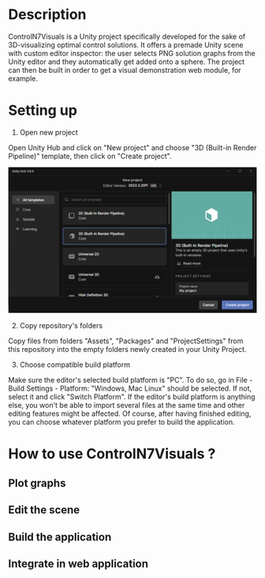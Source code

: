 # Description

ControlN7Visuals is a Unity project specifically developed for the sake of 3D-visualizing optimal
control solutions. It offers a premade Unity scene with custom editor inspector: the user selects PNG solution graphs from the Unity editor and they automatically get added onto a sphere. The project can then be built in order to get a visual demonstration web module, for example.


# Setting up

1. Open new project

Open Unity Hub and click on "New project" and choose "3D (Built-in Render Pipeline)" template, then click on "Create project".

![New project selection window](doc/img/new_project.png)

2. Copy repository's folders

Copy files from folders "Assets", "Packages" and "ProjectSettings" from this repository into the empty folders newly created in your Unity Project.


3. Choose compatible build platform

Make sure the editor's selected build platform is "PC". To do so, go in File - Build Settings - Platform: "Windows, Mac Linux" should be selected. If not, select it and click "Switch Platform". If the editor's build platform is anything else, you won't be able to import several files at the same time and other editing features might be affected. Of course, after having finished editing, you can choose whatever platform you prefer to build the application.



# How to use ControlN7Visuals ?

## Plot graphs

## Edit the scene

## Build the application

## Integrate in web application